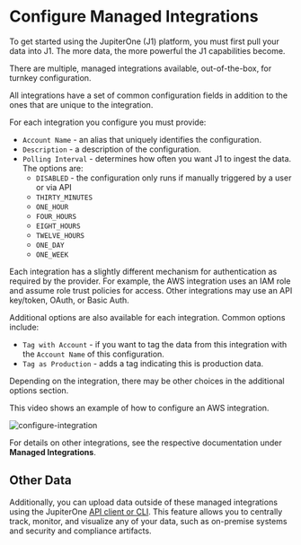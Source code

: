 # Configure Managed Integrations

To get started using the JupiterOne (J1) platform, you must first pull your data into J1. The more data, the more powerful the J1 capabilities become.

There are multiple, managed integrations available, out-of-the-box, for turnkey configuration.

All integrations have a set of common configuration fields in addition to the ones that are unique to the integration.

For each integration you configure you must provide:

- `Account Name` - an alias that uniquely identifies the configuration.
- `Description` - a description of the configuration.
- `Polling Interval` - determines how often you want J1 to ingest the data. The options are:
  - `DISABLED`  - the configuration only runs if manually triggered by a user or via API
  - `THIRTY_MINUTES`
  - `ONE_HOUR`
  - `FOUR_HOURS`
  - `EIGHT_HOURS`
  - `TWELVE_HOURS`
  - `ONE_DAY`
  - `ONE_WEEK`

Each integration has a slightly different mechanism for authentication as required by the provider. For example, the AWS integration uses an IAM role and assume role trust policies for access. Other integrations may use an API key/token, OAuth, or Basic Auth.

Additional options are also available for each integration. Common options include:

- `Tag with Account` - if you want to tag the data from this integration with the `Account Name` of this configuration. 
- `Tag as Production` - adds a tag indicating this is production data. 

Depending on the integration, there may be other choices in the additional options section.

This video shows an example of how to configure an AWS integration.

![configure-integration](../assets/j1-aws-config-720p.gif)



For details on other integrations, see the respective documentation under **Managed Integrations**.

## Other Data

Additionally, you can upload data outside of these managed integrations using the JupiterOne [API client or CLI](../APIs_and-integrations/APIs/j1-client-and-cli.md). This feature allows you to centrally track, monitor, and visualize any of your data, such as on-premise systems and security and compliance artifacts.